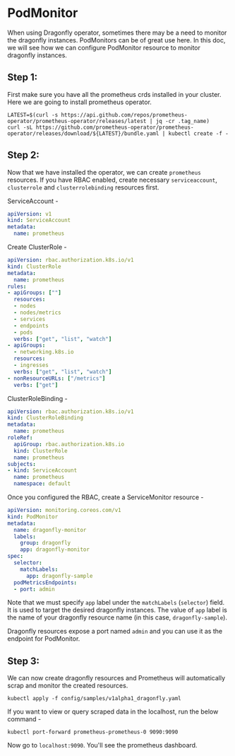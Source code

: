 # PodMonitor

When using Dragonfly operator, sometimes there may be a need to monitor the dragonfly instances. PodMonitors can be of great use here. In this doc, we will see how we can configure PodMonitor resource to monitor dragonfly instances.

## Step 1:
First make sure you have all the prometheus crds installed in your cluster. Here we are going to install prometheus operator.

```
LATEST=$(curl -s https://api.github.com/repos/prometheus-operator/prometheus-operator/releases/latest | jq -cr .tag_name)
curl -sL https://github.com/prometheus-operator/prometheus-operator/releases/download/${LATEST}/bundle.yaml | kubectl create -f -
```

## Step 2:
Now that we have installed the operator, we can create `prometheus` resources. If you have RBAC enabled, create necessary `serviceaccount`, `clusterrole` and `clusterrolebinding` resources first.

ServiceAccount -
```yaml
apiVersion: v1
kind: ServiceAccount
metadata:
  name: prometheus
```

Create ClusterRole -
```yaml
apiVersion: rbac.authorization.k8s.io/v1
kind: ClusterRole
metadata:
  name: prometheus
rules:
- apiGroups: [""]
  resources:
  - nodes
  - nodes/metrics
  - services
  - endpoints
  - pods
  verbs: ["get", "list", "watch"]
- apiGroups:
  - networking.k8s.io
  resources:
  - ingresses
  verbs: ["get", "list", "watch"]
- nonResourceURLs: ["/metrics"]
  verbs: ["get"]
```

ClusterRoleBinding -
```yaml
apiVersion: rbac.authorization.k8s.io/v1
kind: ClusterRoleBinding
metadata:
  name: prometheus
roleRef:
  apiGroup: rbac.authorization.k8s.io
  kind: ClusterRole
  name: prometheus
subjects:
- kind: ServiceAccount
  name: prometheus
  namespace: default
```

Once you configured the RBAC, create a ServiceMonitor resource -
```yaml
apiVersion: monitoring.coreos.com/v1
kind: PodMonitor
metadata:
  name: dragonfly-monitor
  labels:
    group: dragonfly
    app: dragonfly-monitor
spec:
  selector:
    matchLabels:
      app: dragonfly-sample
  podMetricsEndpoints:
  - port: admin
```

Note that we must specify `app` label under the `matchLabels` (`selector`) field. It is used to target the desired dragonfly instances. The value of `app` label is the name of your dragonfly resource name (in this case, `dragonfly-sample`).

Dragonfly resources expose a port named `admin` and you can use it as the endpoint for PodMonitor.

## Step 3:
We can now create dragonfly resources and Prometheus will automatically scrap and monitor the created resources.

```
kubectl apply -f config/samples/v1alpha1_dragonfly.yaml
```

If you want to view or query scraped data in the localhost, run the below command - 
```
kubectl port-forward prometheus-prometheus-0 9090:9090
```
Now go to `localhost:9090`. You'll see the prometheus dashboard.
